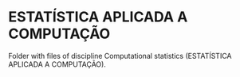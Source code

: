 # **ESTATÍSTICA APLICADA A COMPUTAÇÃO**

Folder with files of discipline
Computational statistics (ESTATÍSTICA APLICADA A COMPUTAÇÃO).
